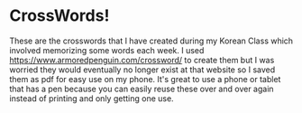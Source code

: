 # CrossWords!

These are the crosswords that I have created during my Korean Class which involved memorizing some words each week.  I used https://www.armoredpenguin.com/crossword/ to create them but I was worried they would eventually no longer exist at that website so I saved them as pdf for easy use on my phone.  It's great to use a phone or tablet that has a pen because you can easily reuse these over and over again instead of printing and only getting one use.
